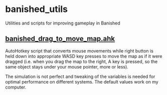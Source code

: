 # banished_utils
Utilities and scripts for improving gameplay in Banished

## [banished_drag_to_move_map.ahk](banished_drag_to_move_map.ahk)
AutoHotkey script that converts mouse movements while right button is held down into appropriate WASD key presses to move the map as if it were dragged (i.e. when you drag the map to the right, A key is pressed, so the same object stays under your mouse pointer, more or less).

The simulation is not perfect and tweaking of the variables is needed for optimal performance on different systems. The default values work on my computer.
